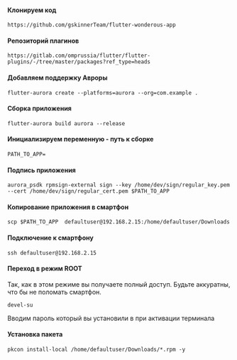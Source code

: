 #### Клонируем код
```shell
https://github.com/gskinnerTeam/flutter-wonderous-app
```

#### Репозиторий плагинов
```shell
https://gitlab.com/omprussia/flutter/flutter-plugins/-/tree/master/packages?ref_type=heads
```

#### Добавляем поддержку Авроры
```shell
flutter-aurora create --platforms=aurora --org=com.example .
```
#### Сборка приложения
```shell
flutter-aurora build aurora --release
```

#### Инициализируем переменную - путь к сборке 
```shell
PATH_TO_APP= 
```
#### Подпись приложения
```shell
aurora_psdk rpmsign-external sign --key /home/dev/sign/regular_key.pem --cert /home/dev/sign/regular_cert.pem $PATH_TO_APP
```

#### Копирование приложения в смартфон
```shell
scp $PATH_TO_APP  defaultuser@192.168.2.15:/home/defaultuser/Downloads
```

#### Подключение к смартфону
```shell
ssh defaultuser@192.168.2.15
```

#### Переход в режим ROOT 
Так, как в этом режиме вы получаете полный доступ. Будьте аккуратны, что бы не поломать смартфон.
```shell
devel-su
```
Вводим пароль который вы установили в при активации терминала

#### Установка пакета
```shell
pkcon install-local /home/defaultuser/Downloads/*.rpm -y
```

